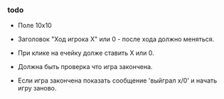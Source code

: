 ### todo

- Поле 10x10

- Заголовок "Ход игрока X" или 0 - после хода должно меняться.

- При клике на ечейку долже ставить Х или 0.

- Должна быть проверка что игра закончена.

- Если игра закончена показать сообщение 'выйграл x/0' и начать игру заново.
